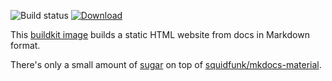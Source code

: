 ![Build status](https://github.com/function61/buildkit-mkdocs/workflows/Build/badge.svg)
[![Download](https://img.shields.io/docker/pulls/fn61/buildkit-mkdocs.svg?style=for-the-badge)](https://hub.docker.com/r/fn61/buildkit-mkdocs/)

This [buildkit image](https://github.com/function61/turbobob) builds a static HTML website from docs in Markdown format.

There's only a small amount of [sugar](bin/) on top of
[squidfunk/mkdocs-material](https://github.com/squidfunk/mkdocs-material).
